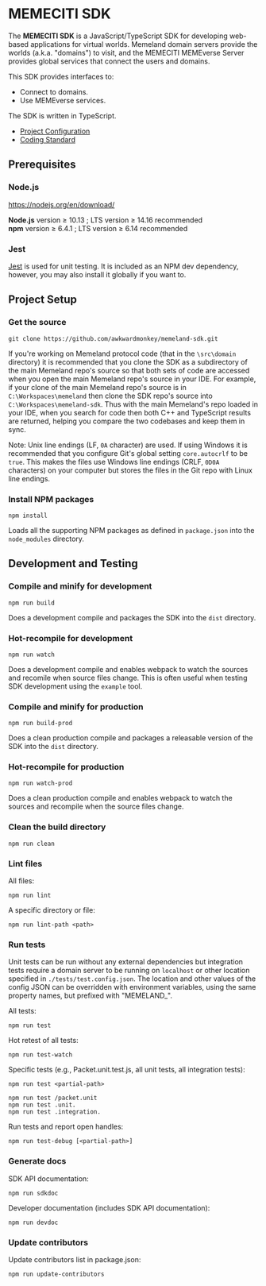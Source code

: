 # MEMECITI SDK

The **MEMECITI SDK** is a JavaScript/TypeScript SDK for developing web-based applications for virtual worlds. Memeland domain servers provide the worlds (a.k.a. "domains") to visit, and the MEMECITI MEMEverse Server provides global services that connect the users and domains.

This SDK provides interfaces to:
- Connect to domains.
- Use MEMEverse services.

The SDK is written in TypeScript.
- [Project Configuration](CONFIGURATION.md)
- [Coding Standard](CODING_STANDARD.md)

## Prerequisites

### Node.js

https://nodejs.org/en/download/

**Node.js** version &ge; 10.13 ; LTS version &ge; 14.16 recommended  
**npm** version &ge; 6.4.1 ; LTS version &ge; 6.14 recommended

### Jest

[Jest](https://jestjs.io/) is used for unit testing. It is included as an NPM dev dependency, however, you may also install it globally if you want
to. 

## Project Setup

### Get the source

```
git clone https://github.com/awkwardmonkey/memeland-sdk.git
```

If you're working on Memeland protocol code (that in the `\src\domain` directory) it is recommended that you clone the SDK as
a subdirectory of the main Memeland repo's source so that both sets of code are accessed when you open the main Memeland repo's
source in your IDE. For example, if your clone of the main Memeland repo's source is in `C:\Workspaces\memeland` then clone
the SDK repo's source into `C:\Workspaces\memeland-sdk`. Thus with the main Memeland's repo loaded in your IDE, when
you search for code then both C++ and TypeScript results are returned, helping you compare the two codebases and keep them in
sync.

Note: Unix line endings (LF, `0A` character) are used. If using Windows it is recommended that you configure Git's global setting `core.autocrlf` to be `true`. This makes the files use Windows line endings (CRLF, `0D0A` characters) on your computer but stores the files in the Git repo with Linux line endings.


### Install NPM packages

```
npm install
```
Loads all the supporting NPM packages as defined in `package.json` into the `node_modules` directory.

## Development and Testing

### Compile and minify for development
```
npm run build
```
Does a development compile and packages the SDK into the `dist` directory.

### Hot-recompile for development
```
npm run watch
```
Does a development compile and enables webpack to watch the sources and recomile when source files change.
This is often useful when testing SDK development using the `example` tool.

### Compile and minify for production
```
npm run build-prod
```
Does a clean production compile and packages a releasable version of the SDK into the `dist` directory.

### Hot-recompile for production
```
npm run watch-prod
```
Does a clean production compile and enables webpack to watch the sources and recompile when the source files change.

### Clean the build directory
```
npm run clean
```

### Lint files

All files:
```
npm run lint
```

A specific directory or file:
```
npm run lint-path <path>
```

### Run tests

Unit tests can be run without any external dependencies but integration tests require a domain server to be running on
`localhost` or other location specified in `./tests/test.config.json`. The location and other values of the config JSON can be
overridden with environment variables, using the same property names, but prefixed with "MEMELAND_".

All tests:
```
npm run test
```
Hot retest of all tests:
```
npm run test-watch
```

Specific tests (e.g., Packet.unit.test.js, all unit tests, all integration tests):
```
npm run test <partial-path>

npm run test /packet.unit
npm run test .unit.
npm run test .integration.
```

Run tests and report open handles:
```
npm run test-debug [<partial-path>]
```


### Generate docs

SDK API documentation:
```
npm run sdkdoc
```

Developer documentation (includes SDK API documentation):
```
npm run devdoc
```

### Update contributors

Update contributors list in package.json:

```
npm run update-contributors
```
